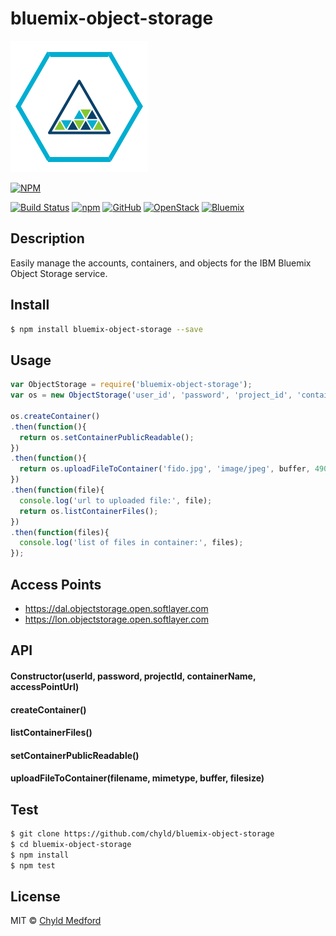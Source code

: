 # bluemix-object-storage
![Bluemix Object Storage](images/os.png)

[![NPM](https://nodei.co/npm/bluemix-object-storage.png?downloads=true&downloadRank=true&stars=true)](https://nodei.co/npm/bluemix-object-storage/)

[![Build Status](https://travis-ci.org/chyld/bluemix-object-storage.svg?branch=master)](https://travis-ci.org/chyld/bluemix-object-storage)
[![npm](https://badge.fury.io/js/bluemix-object-storage.svg)](https://www.npmjs.com/package/bluemix-object-storage)
[![GitHub](https://img.shields.io/badge/github-code-blue.svg)](https://github.com/chyld/bluemix-object-storage)
[![OpenStack](https://img.shields.io/badge/openstack-docs-orange.svg)](http://developer.openstack.org/api-ref-objectstorage-v1.html)
[![Bluemix](https://img.shields.io/badge/bluemix-docs-orange.svg)](https://console.ng.bluemix.net/docs/services/ObjectStorage/index.html)


## Description
Easily manage the accounts, containers, and objects for the IBM Bluemix Object Storage service.


## Install
```sh
$ npm install bluemix-object-storage --save
```


## Usage
```js
var ObjectStorage = require('bluemix-object-storage');
var os = new ObjectStorage('user_id', 'password', 'project_id', 'container_name', 'access_point_url');

os.createContainer()
.then(function(){
  return os.setContainerPublicReadable();
})
.then(function(){
  return os.uploadFileToContainer('fido.jpg', 'image/jpeg', buffer, 49057);
})
.then(function(file){
  console.log('url to uploaded file:', file);
  return os.listContainerFiles();
})
.then(function(files){
  console.log('list of files in container:', files);
});
```


## Access Points
- https://dal.objectstorage.open.softlayer.com
- https://lon.objectstorage.open.softlayer.com


## API
#### Constructor(userId, password, projectId, containerName, accessPointUrl)
#### createContainer()
#### listContainerFiles()
#### setContainerPublicReadable()
#### uploadFileToContainer(filename, mimetype, buffer, filesize)


## Test
```sh
$ git clone https://github.com/chyld/bluemix-object-storage
$ cd bluemix-object-storage
$ npm install
$ npm test
```


## License
MIT © [Chyld Medford](https://github.com/chyld)
